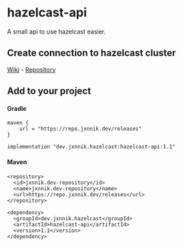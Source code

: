 # hazelcast-api
A small api to use hazelcast easier.

## Create connection to hazelcast cluster
[Wiki](https://github.com/active-development/hazelcast-api/wiki) - [Repository](https://repo.jxnnik.dev/#/releases/)

## Add to your project

#### Gradle
```
maven {
    url = "https://repo.jxnnik.dev/releases"
}
```

```
implementation "dev.jxnnik.hazelcast:hazelcast-api:1.1"
```

#### Maven
```
<repository>
  <id>jxnnik.dev-repository</id>
  <name>jxnnik.dev-repository</name>
  <url>https://repo.jxnnik.dev/releases</url>
</repository>
```
```
<dependency>
  <groupId>dev.jxnnik.hazelcast</groupId>
  <artifactId>hazelcast-api</artifactId>
  <version>1.1</version>
</dependency>
```
